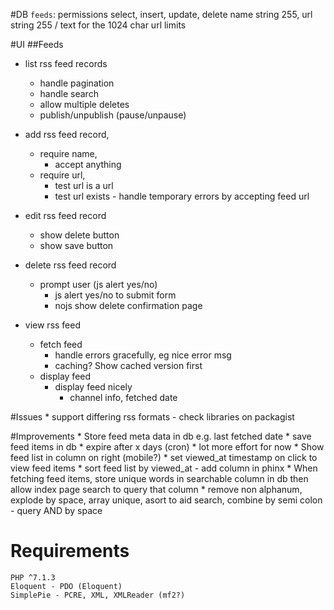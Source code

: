 #DB
	`feeds`: permissions select, insert, update, delete
		name string 255, 
		url string 255 / text for the 1024 char url limits

#UI
##Feeds
* list rss feed records
	* handle pagination
	* handle search
	* allow multiple deletes
	* publish/unpublish (pause/unpause)

* add rss feed record, 
	* require name,
		* accept anything
	* require url, 
		* test url is a url
		* test url exists - handle temporary errors by accepting feed url

* edit rss feed record
	* show delete button
	* show save button

* delete rss feed record 
	* prompt user (js alert yes/no)
		 * js alert yes/no to submit form
		 * nojs show delete confirmation page

* view rss feed
	* fetch feed
		* handle errors gracefully, eg nice error msg
		* caching? Show cached version first
	* display feed
		* display feed nicely
			* channel info, fetched date

#Issues
	* support differing rss formats - check libraries on packagist

#Improvements
	* Store feed meta data in db e.g. last fetched date
	* save feed items in db
		* expire after x days (cron)
		* lot more effort for now
	* Show feed list in column on right (mobile?)
		* set viewed_at timestamp on click to view feed items
		* sort feed list by viewed_at - add column in phinx
	* When fetching feed items, store unique words in searchable column in db then allow index page search to query that column
		* remove non alphanum, explode by space, array unique, asort to aid search, combine by semi colon - query AND by space
		
# Requirements
	PHP ^7.1.3
	Eloquent - PDO (Eloquent)
	SimplePie - PCRE, XML, XMLReader (mf2?)
